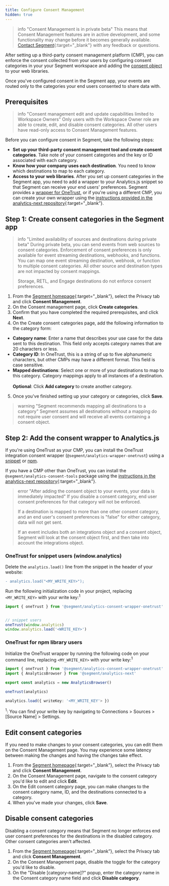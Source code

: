 ```yaml
---
title: Configure Consent Management
hidden: true
---
```

> info "Consent Management is in private beta"
> This means that Consent Management features are in active development, and some functionality may change before it becomes generally available. [Contact Segment](https://segment.com/help/contact/){:target="_blank"} with any feedback or questions.

After setting up a third-party consent management platform (CMP), you can enforce the consent collected from your users by configuring consent categories in your your Segment workspace and adding the [consent object](/docs/privacy/consent-management/#consent-object) to your web libraries. 

Once you've configured consent in the Segment app, your events are routed only to the categories your end users consented to share data with.

## Prerequisites

> info "Consent management edit and update capabilities limited to Workspace Owners"
> Only users with the Workspace Owner role are able to create, edit, and disable consent categories. All other users have read-only access to Consent Management features. 

Before you can configure consent in Segment, take the following steps:
- **Set up your third-party consent management tool and create consent categories**. Take note of your consent categories and the key or ID associated with each category.
- **Know how your company uses each destination**. You need to know which destinations to map to each category. 
- **Access to your web libraries**. After you set up consent categories in the Segment app, you need to add a wrapper to your Analytics.js snippet so that Segment can receive your end users' preferences. Segment provides a [wrapper for OneTrust](#step-2-add-the-consent-wrapper-to-analyticsjs), or if you're using a different CMP, you can create your own wrapper using the [instructions provided in the analytics-next repository](https://github.com/segmentio/analytics-next/tree/master/packages/consent/consent-tools){:target="_blank”}. 

## Step 1: Create consent categories in the Segment app

> info "Limited availability of sources and destinations during private beta"
> During private beta, you can send events from web sources to consent categories. Enforcement of consent preferences is only available for event streaming destinations, webhooks, and functions. You can map one event streaming destination, webhook, or function to multiple consent categories. All other source and destination types are not impacted by consent mappings.
>
> Storage, RETL, and Engage destinations do not enforce consent preferences. 

1. From the [Segment homepage](https://app.segment.com/goto-my-workspace/){:target="_blank”}, select the Privacy tab and click **Consent Management**.
2. On the Consent management page, click **Create categories**.
3. Confirm that you have completed the required prerequisites, and click **Next**.
4. On the Create consent categories page, add the following information to the category form:
  - **Category name**: Enter a name that describes your use case for the data sent to this destination. This field only accepts category names that are 20 characters or less.
  - **Category ID**: In OneTrust, this is a string of up to five alphanumeric characters, but other CMPs may have a different format. This field is case sensitive.
  - **Mapped destinations**: Select one or more of your destinations to map to this category. Category mappings apply to all instances of a destination. 
  <br/><br/>**Optional**: Click **Add category** to create another category.
5. Once you've finished setting up your category or categories, click **Save**.

> warning "Segment recommends mapping all destinations to a category"
> Segment assumes all destinations without a mapping do not require user consent and will receive all events containing a consent object. 

## Step 2: Add the consent wrapper to Analytics.js

If you're using OneTrust as your CMP, you can install the OneTrust integration consent wrapper (`@segment/analytics-wrapper-onetrust`) using a [snippet](#onetrust-for-snippet-users-windowanalytics) or [npm](#onetrust-for-npm-library-users).

If you have a CMP other than OneTrust, you can install the `@segment/analytics-consent-tools` package using the [instructions in the analytics-next repository](https://github.com/segmentio/analytics-next/tree/master/packages/consent/consent-tools){:target="_blank”}. 

> error "After adding the consent object to your events, your data is immediately impacted"
> If you disable a consent category, end user consent preferences for that category will not be enforced.
>  
> If a destination is mapped to more than one other consent category, and an end user's consent preferences is "false" for either category, data will not get sent.
>
> If an event includes both an integrations object and a consent object, Segment will look at the consent object first, and then take into account the integrations object.

### OneTrust for snippet users (window.analytics)
Delete the `analytics.load()` line from the snippet in the header of your website:

```diff
- analytics.load("<MY_WRITE_KEY>");
```

Run the following initialization code in your project, replacing `<MY_WRITE_KEY>` with your write key:<sup>1</sup> 
```ts
import { oneTrust } from '@segment/analytics-consent-wrapper-onetrust'


// snippet users
oneTrust(window.analytics)
window.analytics.load('<WRITE_KEY>')
```

### OneTrust for npm library users

Initialize the OneTrust wrapper by running the following code on your command line, replacing `<MY_WRITE_KEY>` with your write key:<sup>1</sup> 

```ts
import { oneTrust } from '@segment/analytics-consent-wrapper-onetrust'
import { AnalyticsBrowser } from '@segment/analytics-next'

export const analytics = new AnalyticsBrowser()

oneTrust(analytics)

analytics.load({ writeKey: '<MY_WRITE_KEY'> })
```

<sup>1</sup>: You can find your write key by navigating to Connections > Sources > [Source Name] > Settings.

## Edit consent categories

If you need to make changes to your consent categories, you can edit them on the Consent Management page. You may experience some latency between making the changes and having the changes take effect.

1. From the [Segment homepage](https://app.segment.com/goto-my-workspace/){:target="_blank”}, select the Privacy tab and click **Consent Management**.
2. On the Consent Management page, navigate to the consent category you'd like to edit and click **Edit**.
3. On the Edit consent category page, you can make changes to the consent category name, ID, and the destinations connected to a category.
4. When you've made your changes, click **Save**.

## Disable consent categories

Disabling a consent category means that Segment no longer enforces end user consent preferences for the destinations in the disabled category. Other consent categories aren't affected.  

1. From the [Segment homepage](https://app.segment.com/goto-my-workspace/){:target="_blank”}, select the Privacy tab and click **Consent Management**.
2. On the Consent Management page, disable the toggle for the category you'd like to disable. 
3. On the "Disable [category-name]?" popup, enter the category name in the Consent category name field and click **Disable category**.
